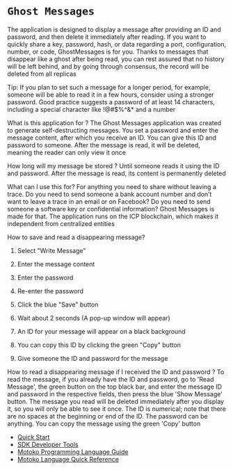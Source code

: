 # `Ghost Messages`


					

The application is designed to display a message after providing an ID and password, and then delete it immediately after reading.
If you want to quickly share a key, password, hash, or data regarding a port, configuration, number, or code, GhostMessages is for you. Thanks to messages that disappear like a ghost after being read, you can rest assured that no history will be left behind, and by going through consensus, the record will be deleted from all replicas



Tip: If you plan to set such a message for a longer period, for example, someone will be able to read it in a few hours, consider using a stronger password. Good practice suggests a password of at least 14 characters, including a special character like !@#$%^&* and a number


What is this application for ?
The Ghost Messages application was created to generate self-destructing messages. You set a password and enter the message content, after which you receive an ID. You can give this ID and password to someone. After the message is read, it will be deleted, meaning the reader can only view it once

How long will my message be stored ?
Until someone reads it using the ID and password. After the message is read, its content is permanently deleted

What can I use this for?
For anything you need to share without leaving a trace. Do you need to send someone a bank account number and don’t want to leave a trace in an email or on Facebook? Do you need to send someone a software key or confidential information? Ghost Messages is made for that. The application runs on the ICP blockchain, which makes it independent from centralized entities

How to save and read a disappearing message?
1) Select "Write Message"

2) Enter the message content

3) Enter the password

4) Re-enter the password

5) Click the blue "Save" button

6) Wait about 2 seconds (A pop-up window will appear)

7) An ID for your message will appear on a black background

8) You can copy this ID by clicking the green "Copy" button

9) Give someone the ID and password for the message

How to read a disappearing message if I received the ID and password ?
To read the message, if you already have the ID and password, go to 'Read Message', the green button on the top black bar, and enter the message ID and password in the respective fields, then press the blue 'Show Message' button. The message you read will be deleted immediately after you display it, so you will only be able to see it once. The ID is numerical; note that there are no spaces at the beginning or end of the ID. The password can be anything. You can copy the message using the green 'Copy' button


- [Quick Start](https://internetcomputer.org/docs/current/developer-docs/setup/deploy-locally)
- [SDK Developer Tools](https://internetcomputer.org/docs/current/developer-docs/setup/install)
- [Motoko Programming Language Guide](https://internetcomputer.org/docs/current/motoko/main/motoko)
- [Motoko Language Quick Reference](https://internetcomputer.org/docs/current/motoko/main/language-manual)

